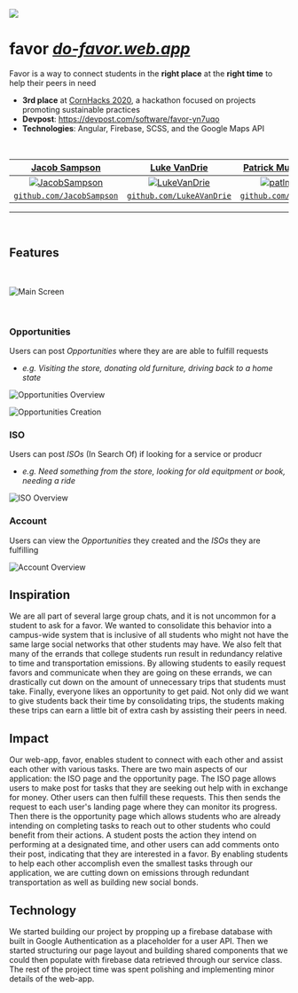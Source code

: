 ![](src/assets/images/icons/logo.svg)


# **favor** *[do-favor.web.app](https://do-favor.web.app)*

Favor is a way to connect students in the **right place** at the **right time** to help their peers in need



- **3rd place** at [CornHacks 2020](https://cornhacks-2020.devpost.com/), a hackathon focused on projects promoting sustainable practices
- **Devpost**: https://devpost.com/software/favor-yn7uqo
- **Technologies**: Angular, Firebase, SCSS, and the Google Maps API

<br />

| <a href="https://sampsonjacob.com" target="_blank">**Jacob Sampson**</a> | <a href="https://github.com/LukeAVanDrie" target="_blank">**Luke VanDrie**</a> | <a href="https://github.com/patlm" target="_blank">**Patrick Murphy**</a> |
| :----------------------------------------------------------: | :----------------------------------------------------------: | :----------------------------------------------------------: |
| [![JacobSampson](https://avatars3.githubusercontent.com/u/42616056?s=420&v=4)](http://sampsonjacob.com) | [![LukeVanDrie](https://avatars3.githubusercontent.com/u/42616066?s=200&v=4)](http://github.com/lukeavandrie) | [![patlm](https://avatars2.githubusercontent.com/u/35312594?s=200&v=4)](http://github.com/patlm) |
| <a href="http://github.com/JacobSampson" target="_blank">`github.com/JacobSampson`</a> | <a href="http://github.com/LukeAVanDrie" target="_blank">`github.com/LukeAVanDrie`</a> | <a href="http://github.com/patlm" target="_blank">`github.com/patlm`</a> |

---

<br />

## Features

<br>

![Main Screen](src/assets/images/shots/account__overview.png)

<br>

### Opportunities

Users can post *Opportunities* where they are are able to fulfill requests
- *e.g. Visiting the store, donating old furniture, driving back to a home state*


![Opportunities Overview](src/assets/images/gifs/opportunities__overview.gif)

![Opportunities Creation](src/assets/images/gifs/opportunities__creation.gif)

### ISO

Users can post *ISOs* (In Search Of) if looking for a service or producr
- *e.g. Need something from the store, looking for old equitpment or book, needing a ride*

![ISO Overview](src/assets/images/gifs/iso__creation.gif)

### Account

Users can view the *Opportunities* they created and the *ISOs* they are fulfilling

![Account Overview](src/assets/images/gifs/account__overview.gif)

## Inspiration
We are all part of several large group chats, and it is not uncommon for a student to ask for a favor. We wanted to consolidate this behavior into a campus-wide system that is inclusive of all students who might not have the same large social networks that other students may have. We also felt that many of the errands that college students run result in redundancy relative to time and transportation emissions. By allowing students to easily request favors and communicate when they are going on these errands, we can drastically cut down on the amount of unnecessary trips that students must take. Finally, everyone likes an opportunity to get paid. Not only did we want to give students back their time by consolidating trips, the students making these trips can earn a little bit of extra cash by assisting their peers in need.



## Impact
Our web-app, favor, enables student to connect with each other and assist each other with various tasks. There are two main aspects of our application: the ISO page and the opportunity page. The ISO page allows users to make post for tasks that they are seeking out help with in exchange for money. Other users can then fulfill these requests. This then sends the request to each user's landing page where they can monitor its progress. Then there is the opportunity page which allows students who are already intending on completing tasks to reach out to other students who could benefit from their actions. A student posts the action they intend on performing at a designated time, and other users can add comments onto their post, indicating that they are interested in a favor. By enabling students to help each other accomplish even the smallest tasks through our application, we are cutting down on emissions through redundant transportation as well as building new social bonds.



## Technology
We started building our project by propping up a firebase database with built in Google Authentication as a placeholder for a user API. Then we started structuring our page layout and building shared components that we could then populate with firebase data retrieved through our service class. The rest of the project time was spent polishing and implementing minor details of the web-app.


<!-- ## License -->

<!-- [![License](http://img.shields.io/:license-mit-blue.svg?style=flat-square)](http://badges.mit-license.org)

- **[MIT license](http://opensource.org/licenses/mit-license.php)**
- Copyright 2015 © <a href="http://fvcproductions.com" target="_blank">FVCproductions</a>. -->
